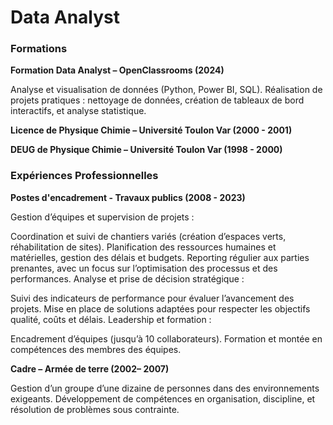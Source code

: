 # Data Analyst

### Formations

**Formation Data Analyst – OpenClassrooms (2024)**

Analyse et visualisation de données (Python, Power BI, SQL).
Réalisation de projets pratiques : nettoyage de données, création de tableaux de bord interactifs, et analyse statistique.

**Licence de Physique Chimie – Université Toulon Var (2000 - 2001)**


**DEUG de Physique Chimie – Université Toulon Var (1998 - 2000)**

### Expériences Professionnelles



**Postes d'encadrement - Travaux publics (2008 - 2023)**

Gestion d’équipes et supervision de projets :

Coordination et suivi de chantiers variés (création d’espaces verts, réhabilitation de sites).
Planification des ressources humaines et matérielles, gestion des délais et budgets.
Reporting régulier aux parties prenantes, avec un focus sur l’optimisation des processus et des performances.
Analyse et prise de décision stratégique :

Suivi des indicateurs de performance pour évaluer l’avancement des projets.
Mise en place de solutions adaptées pour respecter les objectifs qualité, coûts et délais.
Leadership et formation :

Encadrement d’équipes (jusqu’à 10 collaborateurs).
Formation et montée en compétences des membres des équipes.


**Cadre – Armée de terre (2002– 2007)**

Gestion d’un groupe d’une dizaine de personnes dans des environnements exigeants.
Développement de compétences en organisation, discipline, et résolution de problèmes sous contrainte.
